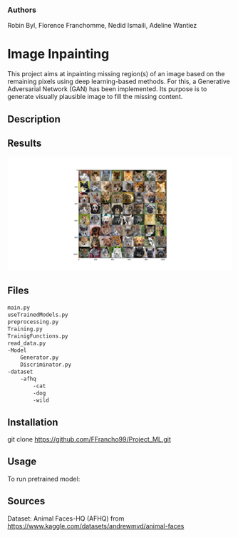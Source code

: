 ### Authors
Robin Byl,
Florence Franchomme,
Nedid Ismaili,
Adeline Wantiez

# Image Inpainting
This project aims at inpainting missing region(s) of an image based on the remaining pixels using deep learning-based methods. 
For this, a Generative Adversarial Network (GAN) has been implemented. 
Its purpose is to generate visually plausible image to fill the missing content.

## Description

## Results

![alt-text](Results/ResultsExample.png "Results")

## Files
    main.py
    useTrainedModels.py
    preprocessing.py
    Training.py
    TrainigFunctions.py
    read_data.py
    -Model
        Generator.py
        Discriminator.py
    -dataset
        -afhq
            -cat
            -dog
            -wild

## Installation

git clone https://github.com/FFrancho99/Project_ML.git


## Usage

To run pretrained model:

## Sources
Dataset: Animal Faces-HQ (AFHQ) from https://www.kaggle.com/datasets/andrewmvd/animal-faces
    
